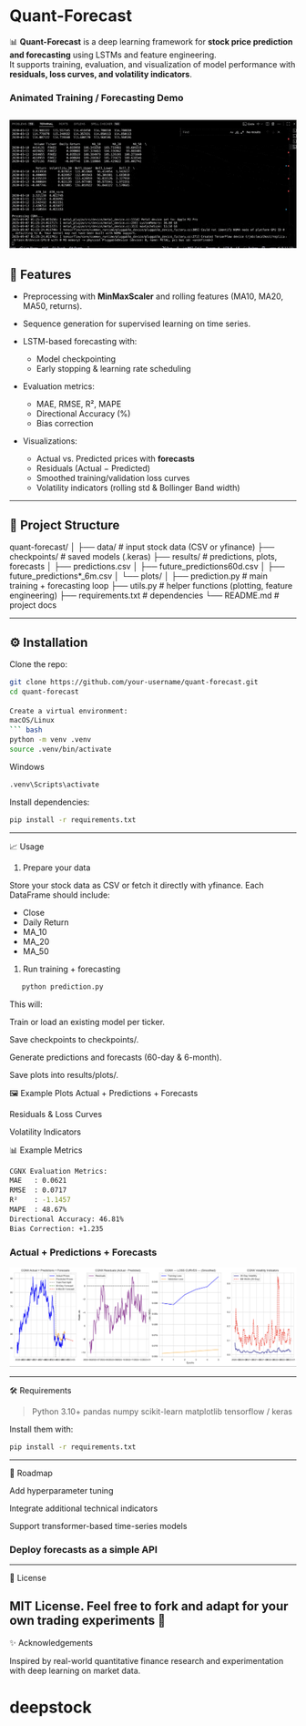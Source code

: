 # Quant-Forecast

📊 **Quant-Forecast** is a deep learning framework for **stock price prediction and forecasting** using LSTMs and feature engineering.  
It supports training, evaluation, and visualization of model performance with **residuals, loss curves, and volatility indicators**.

### Animated Training / Forecasting Demo
![Training Forecast GIF](images/example2.gif)
---

## 🚀 Features

- Preprocessing with **MinMaxScaler** and rolling features (MA10, MA20, MA50, returns).  

- Sequence generation for supervised learning on time series.  
- LSTM-based forecasting with:
  - Model checkpointing  
  - Early stopping & learning rate scheduling  
- Evaluation metrics:
  - MAE, RMSE, R², MAPE  
  - Directional Accuracy (%)  
  - Bias correction  
- Visualizations:
  - Actual vs. Predicted prices with **forecasts**  
  - Residuals (Actual − Predicted)  
  - Smoothed training/validation loss curves  
  - Volatility indicators (rolling std & Bollinger Band width)  

---

## 📂 Project Structure

quant-forecast/
│
├── data/ # input stock data (CSV or yfinance)
├── checkpoints/ # saved models (.keras)
├── results/ # predictions, plots, forecasts
│ ├── predictions.csv
│ ├── future_predictions60d.csv
│ ├── future_predictions*_6m.csv
│ └── plots/
│
├── prediction.py # main training + forecasting loop
├── utils.py # helper functions (plotting, feature engineering)
├── requirements.txt # dependencies
└── README.md # project docs

---

## ⚙️ Installation

Clone the repo:
```bash
git clone https://github.com/your-username/quant-forecast.git
cd quant-forecast

Create a virtual environment:
macOS/Linux
``` bash
python -m venv .venv
source .venv/bin/activate
```
Windows
``` bash
.venv\Scripts\activate
```

Install dependencies:
``` bash
pip install -r requirements.txt
```

---

📈 Usage

1. Prepare your data

Store your stock data as CSV or fetch it directly with yfinance.
Each DataFrame should include:

- Close
- Daily Return
- MA_10
- MA_20
- MA_50

1. Run training + forecasting
``` bash
   python prediction.py
```

This will:

Train or load an existing model per ticker.

Save checkpoints to checkpoints/.

Generate predictions and forecasts (60-day & 6-month).

Save plots into results/plots/.

🖼 Example Plots
Actual + Predictions + Forecasts

Residuals & Loss Curves

Volatility Indicators

📊 Example Metrics
``` bash
CGNX Evaluation Metrics:
MAE   : 0.0621
RMSE  : 0.0717
R²    : -1.1457
MAPE  : 48.67%
Directional Accuracy: 46.81%
Bias Correction: +1.235
```
### Actual + Predictions + Forecasts
![Forecast](images/example1.png)

---

🛠 Requirements

> Python 3.10+
> pandas
> numpy
> scikit-learn
> matplotlib
> tensorflow / keras

Install them with:
``` bash
pip install -r requirements.txt
```

---

🔮 Roadmap

 Add hyperparameter tuning

 Integrate additional technical indicators

 Support transformer-based time-series models

### Deploy forecasts as a simple API
---
📜 License

MIT License.
Feel free to fork and adapt for your own trading experiments 🚀
--- 
✨ Acknowledgements

Inspired by real-world quantitative finance research and experimentation with deep learning on market data.
# deepstock
